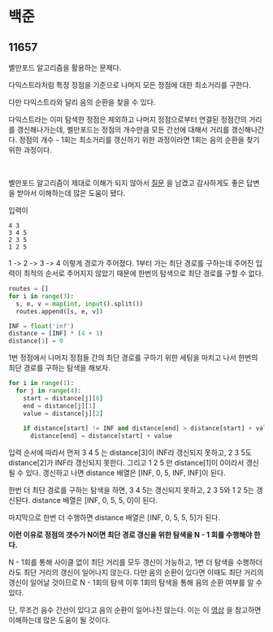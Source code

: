 # 백준

## 11657

벨만포드 알고리즘을 활용하는 문제다.

다익스트라처럼 특정 정점을 기준으로 나머지 모든 정점에 대한 최소거리를 구한다.

다만 다익스트라와 달리 음의 순환을 찾을 수 있다. 

다익스트라는 이미 탐색한 정점은 제외하고 나머지 정점으로부터 연결된 정점간의 거리를 갱신해나가는데, 벨만포드는 정점의 개수만큼 모든 간선에 대해서 거리를 갱신해나간다. 정점의 개수 - 1회는 최소거리를 갱신하기 위한 과정이라면 1회는 음의 순환을 찾기 위한 과정이다.

<br>

벨만포드 알고리즘이 제대로 이해가 되지 않아서 [질문](https://www.acmicpc.net/board/view/74846#comment-123110) 을 남겼고 감사하게도 좋은 답변을 받아서 이해하는데 많은 도움이 됐다.

입력이

```
4 3
3 4 5
2 3 5
1 2 5
```

1 -> 2 -> 3 -> 4 이렇게 경로가 주어졌다. 1부터 가는 최단 경로를 구하는데 주어진 입력이 최적의 순서로 주어지지 않았기 때문에 한번의 탐색으로 최단 경로를 구할 수 없다. 

```python
routes = []
for i in range(3):
  s, e, v = map(int, input().split())
  routes.append([s, e, v])

INF = float('inf')
distance = [INF] * (4 + 1)
distance[1] = 0
```

1번 정점에서 나머지 정점들 간의 최단 경로를 구하기 위한 세팅을 마치고 나서 한번의 최단 경로를 구하는 탐색을 해보자.

```python
for i in range(1):
  for j in range(4):
    start = distance[j][0]
    end = distance[j][1]
    value = distance[j][2]
    
    if distance[start] != INF and distance[end] > distance[start] + value:
      distance[end] = distance[start] + value
```

입력 순서에 따라서 먼저 3 4 5 는 distance[3]이 INF라 갱신되지 못하고, 2 3 5도 distance[2]가 INF라 갱신되지 못한다. 그리고 1 2 5 만 distance[1]이  0이라서 갱신될 수 있다. 갱신하고 나면 distance 배열은 [INF, 0, 5, INF, INF]이 된다.

한번 더 최단 경로를 구하는 탐색을 하면, 3 4 5는 갱신되지 못하고, 2 3 5와 1 2 5는 갱신된다. distance 배열은 [INF, 0, 5, 5, 0]이 된다.

마지막으로 한번 더 수행하면 distance 배열은 [INF, 0, 5, 5, 5]가 된다.

**이런 이유로 정점의 갯수가 N이면 최단 경로 갱신을 위한 탐색을 N - 1 회를 수행해야 한다.**

N - 1회를 통해 사이클 없이 최단 거리를 모두 갱신이 가능하고, 1번 더 탐색을 수행하더라도 최단 거리의 갱신이 일어나지 않는다. 다만 음의 순환이 있다면 이때도 최단 거리의 갱신이 일어날 것이므로 N - 1회의 탐색 이후 1회의 탐색을 통해 음의 순환 여부를 알 수 있다.

단, 무조건 음수 간선이 있다고 음의 순환이 일어나진 않는다. 이는 이 [영상](https://www.youtube.com/watch?v=Ppimbaxm8d8) 을 참고하면 이해하는데 많은 도움이 될 것이다.


